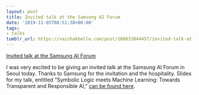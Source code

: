 ```yaml
---
layout: post
title: Invited talk at the Samsung AI Forum
date: '2019-11-05T08:51:38+00:00'
tags:
- talks
tumblr_url: https://vaishakbelle.com/post/188833844457/invited-talk-at-the-samsung-ai-forum
---
```

[Invited talk at the Samsung AI Forum](https://research.samsung.com/saif)  

I was very excited to be giving an invited talk at the Samsung AI Forum in Seoul today. Thanks to Samsung for the invitation and the hospitality. Slides for my talk, entitled “Symbolic Logic meets Machine Learning: Towards Transparent and Responsible AI,” [can be found here](https://www.evernote.com/shard/s7/sh/95d3635a-4412-438e-a12b-af97adbd89cb/e38888eb135a1284c62c2576d2560285).

